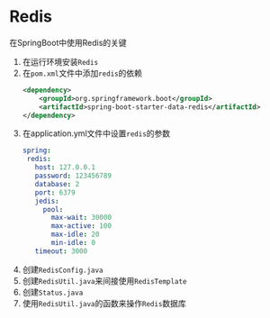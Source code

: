 # Redis
在SpringBoot中使用Redis的关键
1. 在运行环境安装`Redis`
2. 在`pom.xml`文件中添加`redis`的依赖
    ```xml
    <dependency>
        <groupId>org.springframework.boot</groupId>
        <artifactId>spring-boot-starter-data-redis</artifactId>
    </dependency>
    ```
3. 在application.yml文件中设置`redis`的参数
    ```yml
   spring:
     redis:
       host: 127.0.0.1
       password: 123456789
       database: 2
       port: 6379
       jedis:
         pool:
           max-wait: 30000
           max-active: 100
           max-idle: 20
           min-idle: 0
       timeout: 3000
   ```
4. 创建`RedisConfig.java`
5. 创建`RedisUtil.java`来间接使用`RedisTemplate`
6. 创建`Status.java`
7. 使用`RedisUtil.java`的函数来操作`Redis`数据库